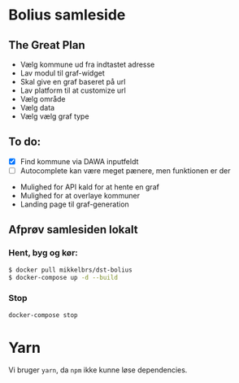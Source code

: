 # Bolius samleside

## The Great Plan
 - Vælg kommune ud fra indtastet adresse
 - Lav modul til graf-widget
  - Skal give en graf baseret på url
 - Lav platform til at customize url
  - Vælg område
  - Vælg data
  - Vælg vælg graf type

## To do:


- [x] Find kommune via DAWA inputfeldt
 - [ ] Autocomplete kan være meget pænere, men funktionen er der
- Mulighed for API kald for at hente en graf
- Mulighed for at overlaye kommuner
- Landing page til graf-generation


## Afprøv samlesiden lokalt

### Hent, byg og kør:
```bash
$ docker pull mikkelbrs/dst-bolius
$ docker-compose up -d --build  
```

### Stop
```bash
docker-compose stop
```

# Yarn
Vi bruger `yarn`, da `npm` ikke kunne løse dependencies.